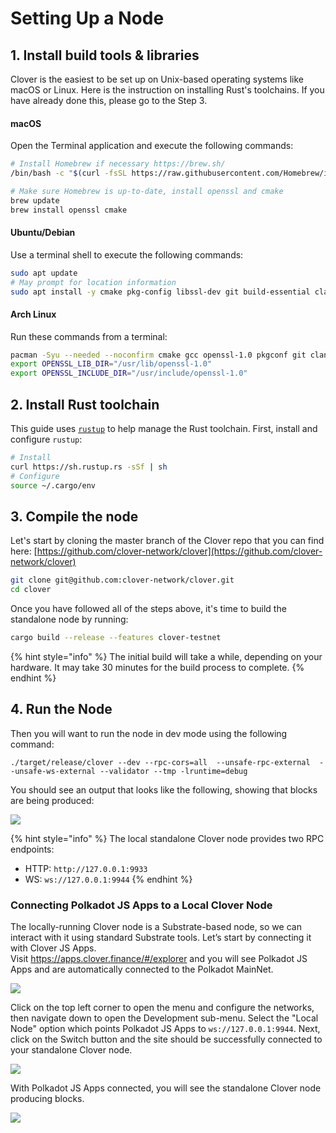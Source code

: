 # Setting Up a Node

## 1. Install build tools & libraries <a href="#__docusaurus" id="__docusaurus"></a>

Clover is the easiest to be set up on Unix-based operating systems like macOS or Linux. Here is the instruction on installing Rust's toolchains. If you have already done this, please go to the Step 3.

#### macOS

Open the Terminal application and execute the following commands:

```bash
# Install Homebrew if necessary https://brew.sh/
/bin/bash -c "$(curl -fsSL https://raw.githubusercontent.com/Homebrew/install/master/install.sh)"

# Make sure Homebrew is up-to-date, install openssl and cmake
brew update
brew install openssl cmake
```

#### Ubuntu/Debian

Use a terminal shell to execute the following commands:

```bash
sudo apt update
# May prompt for location information
sudo apt install -y cmake pkg-config libssl-dev git build-essential clang libclang-dev curl
```

#### Arch Linux

Run these commands from a terminal:

```bash
pacman -Syu --needed --noconfirm cmake gcc openssl-1.0 pkgconf git clang
export OPENSSL_LIB_DIR="/usr/lib/openssl-1.0"
export OPENSSL_INCLUDE_DIR="/usr/include/openssl-1.0"
```

## 2. Install Rust toolchain

This guide uses [`rustup`](https://rustup.rs) to help manage the Rust toolchain. First, install and configure `rustup`:

```bash
# Install
curl https://sh.rustup.rs -sSf | sh
# Configure
source ~/.cargo/env
```

## 3. Compile the node

Let's start by cloning the master branch of the Clover repo that you can find here: [https://github.com/clover-network/clover](https://github.com/clover-network/clover)

```bash
git clone git@github.com:clover-network/clover.git
cd clover
```

Once you have followed all of the steps above, it's time to build the standalone node by running:

```bash
cargo build --release --features clover-testnet
```

{% hint style="info" %}
The initial build will take a while, depending on your hardware. It may take 30 minutes for the build process to complete.
{% endhint %}

## 4. Run the Node

Then you will want to run the node in dev mode using the following command:

```
./target/release/clover --dev --rpc-cors=all  --unsafe-rpc-external  --unsafe-ws-external --validator --tmp -lruntime=debug
```

You should see an output that looks like the following, showing that blocks are being produced:

![](../../.gitbook/assets/1608540371482.jpg)

{% hint style="info" %}
The local standalone Clover node provides two RPC endpoints:

* HTTP: `http://127.0.0.1:9933`
* WS: `ws://127.0.0.1:9944`
{% endhint %}

### Connecting Polkadot JS Apps to a Local Clover Node <a href="#connecting-polkadot-js-apps-to-a-local-moonbeam-node" id="connecting-polkadot-js-apps-to-a-local-moonbeam-node"></a>

The locally-running Clover node is a Substrate-based node, so we can interact with it using standard Substrate tools. Let’s start by connecting it with Clover JS Apps.\
Visit https://apps.clover.finance/#/explorer and you will see Polkadot JS Apps and are automatically connected to the Polkadot MainNet.

![](../../.gitbook/assets/1609227317438.jpg)

Click on the top left corner to open the menu and configure the networks, then navigate down to open the Development sub-menu. Select the "Local Node" option which points Polkadot JS Apps to `ws://127.0.0.1:9944`. Next, click on the Switch button and the site should be successfully connected to your standalone Clover node.

![](../../.gitbook/assets/1609227432992.jpg)

With Polkadot JS Apps connected, you will see the standalone Clover node producing blocks.

![](../../.gitbook/assets/1609227552510.jpg)
